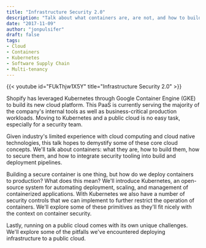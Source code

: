 ```yaml
---
title: "Infrastructure Security 2.0"
description: "Talk about what containers are, are not, and how to build, deploy, and secure them on Kubernetes"
date: "2017-11-09"
author: "jonpulsifer"
draft: false
tags:
- Cloud
- Containers
- Kubernetes
- Software Supply Chain
- Multi-tenancy
---
```


{{< youtube id="FUkThjw1X5Y" title="Infrastructure Security 2.0" >}}

Shopify has leveraged Kubernetes through Google Container Engine (GKE) to build its new cloud platform. This PaaS is currently serving the majority of the company's internal tools as well as business-critical production workloads. Moving to Kubernetes and a public cloud is no easy task, especially for a security team.

Given industry's limited experience with cloud computing and cloud native technologies, this talk hopes to demystify some of these core cloud concepts. We'll talk about containers: what they are, how to build them, how to secure them, and how to integrate security tooling into build and deployment pipelines.

Building a secure container is one thing, but how do we deploy containers to production? What does this mean? We'll introduce Kubernetes, an open-source system for automating deployment, scaling, and management of containerized applications. With Kubernetes we also have a number of security controls that we can implement to further restrict the operation of containers. We'll explore some of these primitives as they'll fit nicely with the context on container security.

Lastly, running on a public cloud comes with its own unique challenges. We'll explore some of the pitfalls we've encountered deploying infrastructure to a public cloud.
